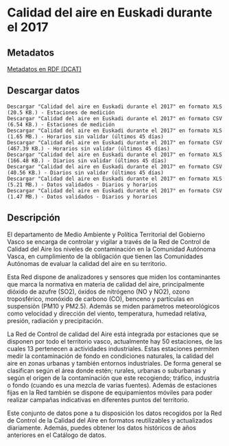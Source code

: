 # Calidad del aire en Euskadi durante el 2017

## Metadatos
[Metadatos en RDF (DCAT)](DCAT-LinkedData.rdf)

## Descargar datos

    Descargar "Calidad del aire en Euskadi durante el 2017" en formato XLS (20.5 KB.) - Estaciones de medición
    Descargar "Calidad del aire en Euskadi durante el 2017" en formato CSV (6.54 KB.) - Estaciones de medición
    Descargar "Calidad del aire en Euskadi durante el 2017" en formato XLS (1.65 MB.) - Horarios sin validar (últimos 45 días)
    Descargar "Calidad del aire en Euskadi durante el 2017" en formato CSV (467.39 KB.) - Horarios sin validar (últimos 45 días)
    Descargar "Calidad del aire en Euskadi durante el 2017" en formato XLS (166.48 KB.) - Diarios sin validar (últimos 45 días)
    Descargar "Calidad del aire en Euskadi durante el 2017" en formato CSV (40.56 KB.) - Diarios sin validar (últimos 45 días)
    Descargar "Calidad del aire en Euskadi durante el 2017" en formato XLS (5.21 MB.) - Datos validados - Diarios y horarios
    Descargar "Calidad del aire en Euskadi durante el 2017" en formato CSV (1.47 MB.) - Datos validados - Diarios y horarios

## Descripción

El departamento de Medio Ambiente y Política Territorial del Gobierno Vasco se encarga de controlar y vigilar a través de la Red de Control de Calidad del Aire los niveles de contaminación en la Comunidad Autónoma Vasca, en cumplimiento de la obligación que tienen las Comunidades Autónomas de evaluar la calidad del aire en su territorio.

Esta Red dispone de analizadores y sensores que miden los contaminantes que marca la normativa en materia de calidad del aire, principalmente dióxido de azufre (SO2), óxidos de nitrógeno (NO y NO2), ozono troposférico, monóxido de carbono (CO), benceno y partículas en suspensión (PM10 y PM2.5). Además se miden parámetros meteorológicos como velocidad y dirección del viento, temperatura, humedad relativa, presión, radiación y precipitación.

La Red de Control de calidad del Aire está integrada por estaciones que se disponen por todo el territorio vasco, actualmente hay 50 estaciones, de las cuales 13 pertenecen a actividades industriales. Estas estaciones permiten medir la contaminación de fondo en condiciones naturales, la calidad del aire en zonas urbanas y también entornos industriales. De forma general se clasifican según el área donde estén; rurales, urbanas o suburbanas y según el origen de la contaminación que este recogiendo; tráfico, industria o fondo (cuando es una mezcla de varias fuentes). Además de estaciones fijas en la Red también se dispone de equipamientos móviles para poder realizar campañas indicativas en diferentes puntos del territorio.

Este conjunto de datos pone a tu disposición los datos recogidos por la Red de Control de la Calidad del Aire en formatos reutilizables y actualizados diariamente. Además, puedes obtener los datos históricos de años anteriores en el Catálogo de datos.

